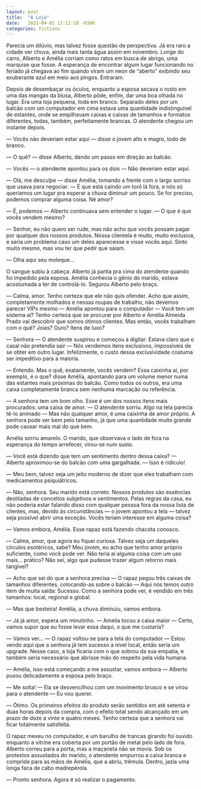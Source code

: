 ```yaml
---
layout: post
title:  "A Loja"
date:   2021-04-01 11:12:18 -0300
categories: fictions
---
```


Parecia um dilúvio, mas talvez fosse questão de perspectiva. Já era raro a cidade ver chuva, ainda mais tanta água assim em novembro. Longe do carro, Alberto e Amélia corriam como ratos em busca de abrigo, uma marquise que fosse. A esperança de encontrar algum lugar funcionando no feriado já chegava ao fim quando viram um neon de “aberto” exibindo seu exuberante azul em meio aos pingos. Entraram.

<!--more-->

Depois de desembaçar os óculos, enquanto a esposa secava o rosto em uma das mangas da blusa, Alberto pôde, enfim, dar uma boa olhada no lugar. Era uma loja pequena, toda em branco. Separado deles por um balcão com um computador em cima estava uma quantidade indistinguível de estantes, onde se empilhavam caixas e caixas de tamanhos e formatos diferentes, todas, também, perfeitamente brancas. O atendente chegou um instante depois.

— Vocês não deveriam estar aqui — disse o jovem alto e magro, todo de branco.

— O quê? — disse Alberto, dando um passo em direção ao balcão.

— Vocês — o atendente apontou para os dois — Não deveriam estar aqui.

— Olá, me desculpe — disse Amélia, tomando a frente com o largo sorriso que usava para negociar. — É que está caindo um toró lá fora, e nós só queríamos um lugar pra esperar a chuva diminuir um pouco. Se for preciso, podemos comprar alguma coisa. Né amor?

— É, podemos — Alberto continuava sem entender o lugar. — O que é que vocês vendem mesmo?

— Senhor, eu não quero ser rude, mas não acho que vocês possam pagar por qualquer dos nossos produtos. Nossa clientela é muito, muito exclusiva, e seria um problema caso um deles aparecesse e visse vocês aqui. Sinto muito mesmo, mas vou ter que pedir que saiam.

— Olha aqui seu moleque…

O sangue subiu à cabeça. Alberto já partia pra cima do atendente quando foi impedido pela esposa. Amélia conhecia o gênio do marido, estava acostumada a ter de controlá-lo. Segurou Alberto pelo braço.

— Calma, amor. Tenho certeza que ele não quis ofender. Acho que assim, completamente molhados e nessas roupas de trabalho, não devemos parecer VIPs mesmo — Amélia apontou para o computador — Você tem um sistema aí? Tenho certeza que se procurar por Alberto e Amélia Almeida Prado vai descobrir que somos ótimos clientes. Mas então, vocês trabalham com o quê? Joias? Ouro? Itens de luxo?

— Senhora — O atendente suspirou e começou a digitar. Estava claro que o casal não pretendia sair — Nós vendemos itens exclusivos, impossíveis de se obter em outro lugar. Infelizmente, o custo dessa exclusividade costuma ser impeditivo para a maioria.

— Entendo. Mas o quê, exatamente, vocês vendem? Essa caixinha aí, por exemplo, é o que? disse Amélia, apontando para um volume menor numa das estantes mais próximas do balcão. Como todos os outros, era uma caixa completamente branca sem nenhuma marcação ou referência.

— A senhora tem um bom olho. Esse é um dos nossos itens mais procurados: uma caixa de amor. — O atendente sorriu. Algo na tela parecia tê-lo animado — Mas não qualquer amor, é uma caixinha de amor próprio. A senhora pode ver bem pelo tamanho, já que uma quantidade muito grande pode causar mais mal do que bem.

Amélia sorriu amarelo. O marido, que observava o lado de fora na esperança do tempo arrefecer, virou-se num susto.

— Você está dizendo que tem um sentimento dentro dessa caixa? — Alberto aproximou-se do balcão com uma gargalhada. — Isso é ridículo!

— Meu bem, talvez seja um jeito moderno de dizer que eles trabalham com medicamentos psiquiátricos.

— Não, senhora. Seu marido está correto. Nossos produtos são essências destiladas de conceitos subjetivos e sentimentos. Pelas regras da casa, eu não poderia estar falando disso com qualquer pessoa fora da nossa lista de clientes, mas, devido às circunstâncias — o jovem apontou a tela — talvez seja possível abrir uma exceção. Vocês teriam interesse em alguma coisa?

— Vamos embora, Amélia. Esse rapaz está fazendo chacota conosco.

— Calma, amor, que agora eu fiquei curiosa. Talvez seja um daqueles círculos esotéricos, sabe? Meu jovem, eu acho que tenho amor próprio suficiente, como você pode ver. Não teria aí alguma coisa com um uso mais… prático? Não sei, algo que pudesse trazer algum retorno mais tangível?

— Acho que sei do que a senhora precisa — O rapaz pegou três caixas de tamanhos diferentes, colocando-as sobre o balcão — Aqui nós temos outro item de muita saída: Sucesso. Como a senhora pode ver, é vendido em três tamanhos: local, regional e global.

— Mas que besteira! Amélia, a chuva diminuiu, vamos embora.

— Já já amor, espera um minutinho. — Amelia tocou a caixa maior — Certo, vamos supor que eu fosse levar essa daqui, o que me custaria?

— Vamos ver… — O rapaz voltou-se para a tela do computador — Estou vendo aqui que a senhora já tem sucesso a nível local, então seria um upgrade. Nesse caso, a loja ficaria com o que sobrou da sua empatia, e também seria necessário que abrisse mão do respeito pela vida humana.

— Amélia, isso está começando a me assustar, vamos embora — Alberto puxou delicadamente a esposa pelo braço.

— Me solta! — Ela se desvencilhou com um movimento brusco e se virou para o atendente — Eu vou querer.

— Ótimo. Os primeiros efeitos do produto serão sentidos em até setenta e duas horas depois da compra, com o efeito total sendo alcançado em um prazo de doze a vinte e quatro meses. Tenho certeza que a senhora vai ficar totalmente satisfeita.

O rapaz mexeu no computador, e um barulho de trancas girando foi ouvido enquanto a vitrine era coberta por um portão de metal pelo lado de fora. Alberto correu para a porta, mas a maçaneta não se movia. Sob os protestos assustados do marido, o atendente empurrou a caixa branca e comprida para as mãos de Amélia, que a abriu, trêmula. Dentro, jazia uma longa faca de cabo madrepérola.

— Pronto senhora. Agora é só realizar o pagamento.